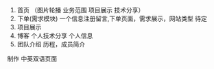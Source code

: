 
1. 首页 （图片轮播 业务范围 项目展示 技术分享）
2. 下单(需求模块) 一个信息注册留言,下单页面，需求展示，网站类型  <span>待定</span>
3. 项目展示
4. 博客 个人技术分享 个人信息
5. 团队介绍 历程，成员简介

制作 中英双语页面
